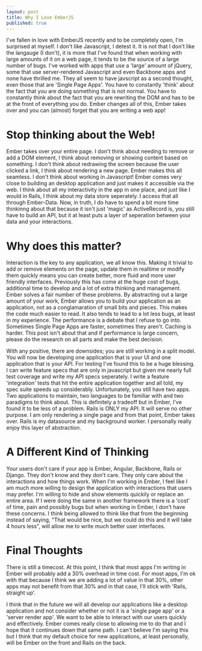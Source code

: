```yaml
---
layout: post
title: Why I Love EmberJS
published: true
---
```


I've fallen in love with EmberJS recently and to be completely open, I'm
surprised at myself. I don't like Javascript, I detest it. It is not that I
don't like the langauge (I don't), it is more that I've found that when working
with large amounts of it on a web page, it tends to be the source of a large
number of bugs. I've worked with apps that use a 'large' amount of jQuery,
some that use server-rendered Javascript and even Backbone apps and none have
thrilled me. They all seem to have javscript as a second thought, even those
that are 'Single Page Apps'. You have to constantly 'think' about the fact that
you are doing something that is not normal. You have to constantly think about
the fact that you are rewriting the DOM and has to be at the front of everything
you do. Ember changes all of this, Ember takes over and you can (almost) forget
that you are writing a web app!

# Stop thinking about the Web!
Ember takes over your entire page. I don't think about needing to remove or add
a DOM element, I think about removing or showing content based on something. I
don't think about redrawing the screen because the user clicked a link, I think
about rendering a new page. Ember makes this all seamless. I don't think about
working in Javascript! Ember comes very close to building an desktop
application and just makes it accessible via the web. I think about all my
interactivity in the app in one place, and just like I would in Rails, I think
about my data store seperately. I access that all through Ember-Data. Now, in
truth, I do have to spend a bit more time thinkinng about that because it isn't
just 'magic' as ActiveRecord is, you still have to build an API, but it at least
puts a layer of seperation between your data and your interactions.

# Why does this matter?
Interaction is the key to any application, we all know this. Making it trivial
to add or remove elements on the page, update them in realtime or modify them
quickly means you can create better, more fluid and more user friendly
interfaces. Previously this has come at the huge cost of bugs, additional time
to develop and a lot of extra thinking and management. Ember solves a fair
number of these problems. By abstracting out a large amount of your work, Ember
allows you to build your application as an application, not as a conglamaration
of small bits and pieces. This makes the code much easier to read. It also tends
to lead to a lot less bugs, at least in my experience. The performance is a
debate that I refuse to go into. Sometimes Single Page Apps are faster,
sometimes they aren't. Caching is harder. This post isn't about that and if
performance is large concern, please do the research on all parts and make the
best decision.

With any positive, there are downsides; you are still working in a split model.
You will now be developing one application that is your UI and one application
that is your API. For testing I've found this to be a huge blessing. I can write
feature specs that are only in javascript but given me nearly full test coverage
and write my API specs seperately. I write a feature 'integration' tests that
hit the entire application together and all told, my spec suite speeds up
considerably. Unfortunately, you still have two apps. Two applications to
maintain, two languages to be familiar with and two paradigms to think about.
This is definitely a tradeoff but in Ember, I've found it to be less of a
problem. Rails is ONLY my API. It will serve no other purpose. I am only
rendering a single page and from that point, Ember takes over. Rails is my
datasource and my background worker. I personally really enjoy this layer of
abstraction.

# A Different Kind of Thinking
Your users don't care if your app is Ember, Angular, Backbone, Rails or Django.
They don't know and they don't care. They only care about the interactions and
how things work. When I'm working in Ember, I feel like I am much more willing
to design the application with interactions that users may prefer. I'm willing
to hide and show elements quickily or replace an entire area. If I were doing
the same in another framework there is a 'cost' of time, pain and possibly bugs
but when working in Ember, I don't have these concerns. I think being allowed to
think like that from the beginning instead of saying, "That would be nice, but
we could do this and it will take 4 hours less", will allow me to write much
better user interfaces.

# Final Thoughts
There is still a timecost. At this point, I think that most apps I'm writing in
Ember will probably add a 30% overhead in time cost. For most apps, I'm ok with
that because I think we are adding a lot of value in that 30%, other apps may
not benefit from that 30% and in that case, I'll stick with 'Rails, straight
up'.

I think that in the future we will all develop our applications like a desktop
application and not consider whether or not it is a 'single page app' or a
'server render app'. We want to be able to interact with our users quickly and
effectively. Ember comes really close to allowing me to do that and I hope that
it continues down that same path. I can't believe I'm saying this but I think
that my default choice for new applications, at least personally, will be Ember
on the front and Rails on the back.
